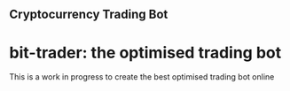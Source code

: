 ## Cryptocurrency Trading Bot

# bit-trader: the optimised trading bot

This is a work in progress to create the best optimised trading bot online

